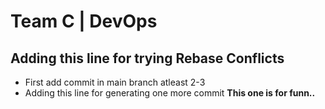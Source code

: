 # Team C | DevOps

## Adding this line for trying Rebase Conflicts 
- First add commit in main branch atleast 2-3
- Adding this line for generating one more commit
**This one is for funn..**
